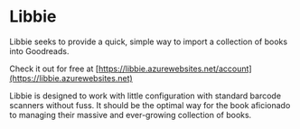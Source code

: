 # Libbie

Libbie seeks to provide a quick, simple way to import a collection of books into Goodreads.

Check it out for free at [https://libbie.azurewebsites.net/account](https://libbie.azurewebsites.net)

Libbie is designed to work with little configuration with standard barcode scanners without fuss. It should be the optimal way for the book aficionado to managing their massive and ever-growing collection of books.
